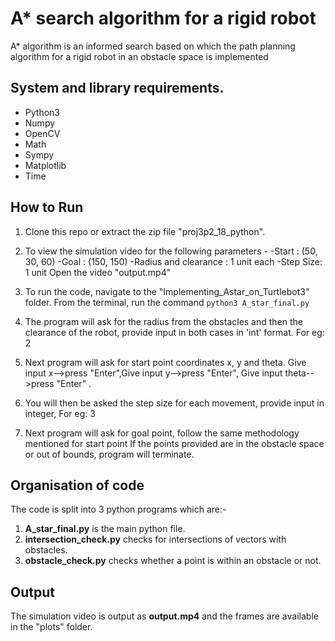 # A* search algorithm for a rigid robot
A* algorithm is an informed search based on which the path planning algorithm for a rigid robot in an obstacle space is implemented

## System and library requirements.
 - Python3
 - Numpy
 - OpenCV
 - Math
 - Sympy
 - Matplotlib
 - Time
 
 
## How to Run
1. Clone this repo or extract the zip file "proj3p2_18_python". <br>
2. To view the simulation video for the following parameters - 
-Start : (50, 30, 60)
-Goal : (150, 150)
-Radius and clearance : 1 unit each
-Step Size: 1 unit
Open the video "output.mp4"<br>
3. To run the code, navigate to the "Implementing_Astar_on_Turtlebot3" folder. From the terminal, run the command `python3 A_star_final.py` <br>
4. The program will ask for the radius from the obstacles and then the clearance of the robot, provide input in both cases in 'int' format. For eg: 2<br>
5. Next program will ask for start point coordinates x, y and theta. Give input x-->press "Enter",Give input y-->press "Enter", Give input theta-->press "Enter" . <br>
6. You will then be asked the step size for each movement, provide input in integer, For eg: 3 <br>

7. Next program will ask for goal point, follow the same methodology mentioned for start point
If the points provided are in the obstacle space or out of bounds, program will terminate.<br>

## Organisation of code
The code is split into 3 python programs which are:-
1. **A_star_final.py** is the main python file.
2. **intersection_check.py** checks for intersections of vectors with obstacles.
3. **obstacle_check.py** checks whether a point is within an obstacle or not.
 
## Output
The simulation video is output as **output.mp4** and the frames are available in the "plots" folder.
